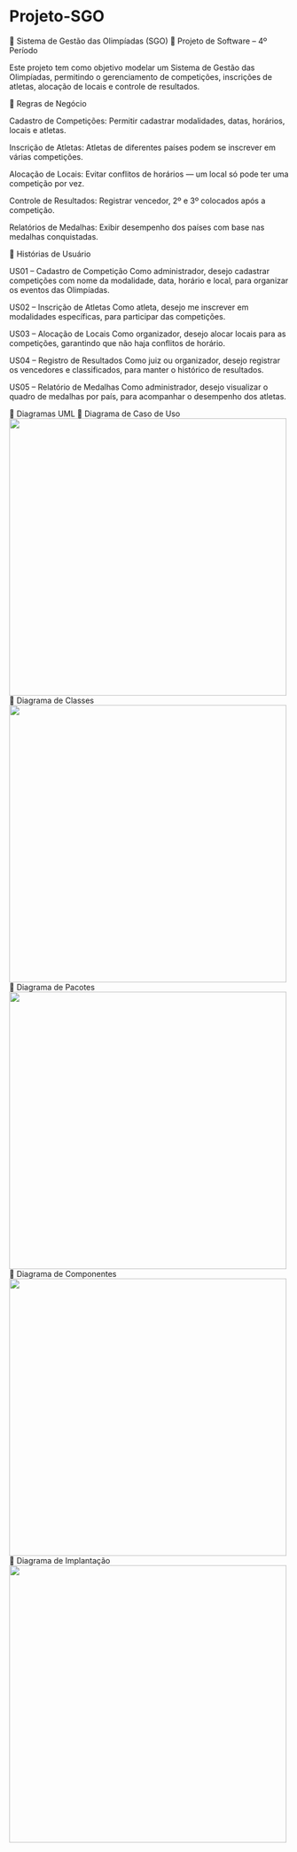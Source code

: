 # Projeto-SGO

📘 Sistema de Gestão das Olimpíadas (SGO)
📅 Projeto de Software – 4º Período

Este projeto tem como objetivo modelar um Sistema de Gestão das Olimpíadas, permitindo o gerenciamento de competições, inscrições de atletas, alocação de locais e controle de resultados.

🧭 Regras de Negócio

Cadastro de Competições: Permitir cadastrar modalidades, datas, horários, locais e atletas.

Inscrição de Atletas: Atletas de diferentes países podem se inscrever em várias competições.

Alocação de Locais: Evitar conflitos de horários — um local só pode ter uma competição por vez.

Controle de Resultados: Registrar vencedor, 2º e 3º colocados após a competição.

Relatórios de Medalhas: Exibir desempenho dos países com base nas medalhas conquistadas.

👤 Histórias de Usuário

US01 – Cadastro de Competição
Como administrador, desejo cadastrar competições com nome da modalidade, data, horário e local, para organizar os eventos das Olimpíadas.

US02 – Inscrição de Atletas
Como atleta, desejo me inscrever em modalidades específicas, para participar das competições.

US03 – Alocação de Locais
Como organizador, desejo alocar locais para as competições, garantindo que não haja conflitos de horário.

US04 – Registro de Resultados
Como juiz ou organizador, desejo registrar os vencedores e classificados, para manter o histórico de resultados.

US05 – Relatório de Medalhas
Como administrador, desejo visualizar o quadro de medalhas por país, para acompanhar o desempenho dos atletas.

🧩 Diagramas UML
📌 Diagrama de Caso de Uso
<img width="500px" src="https://github.com/seunome/projeto-de-software/blob/main/imagens/diagrama-de-caso-de-uso.png" />
📌 Diagrama de Classes
<img width="500px" src="https://github.com/seunome/projeto-de-software/blob/main/imagens/diagrama-de-classes.png" />
📌 Diagrama de Pacotes
<img width="500px" src="https://github.com/seunome/projeto-de-software/blob/main/imagens/diagrama-de-pacotes.png" />
📌 Diagrama de Componentes
<img width="500px" src="https://github.com/seunome/projeto-de-software/blob/main/imagens/diagrama-de-componentes.png" />
📌 Diagrama de Implantação
<img width="500px" src="https://github.com/seunome/projeto-de-software/blob/main/imagens/diagrama-de-implantacao.png" />
